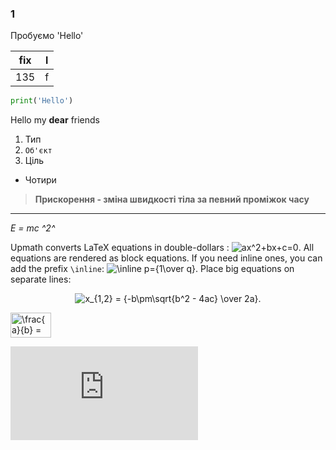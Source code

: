 ### 1
Пробуємо
'Hello'

|fix|l|
|---|-|
135 |f|

```python
print('Hello')
```

Hello my **dear** friends

1. Тип
2. `Об'єкт`
3. Ціль
* Чотири

> **Прискорення - зміна швидкості тіла за певний проміжок часу**

---

<math>_E = mc ^2^_</math>

<p>Upmath converts LaTeX equations in double-dollars <code></code>: <img src="https://i.upmath.me/svg/ax%5E2%2Bbx%2Bc%3D0" alt="ax^2+bx+c=0" />. All equations are rendered as block equations. If you need inline ones, you can add the prefix <code>\inline</code>: <img src="https://i.upmath.me/svg/%5Cinline%20p%3D%7B1%5Cover%20q%7D" alt="\inline p={1\over q}" />. Place big equations on separate lines:</p>
<p align="center"><img align="center" src="https://i.upmath.me/svg/x_%7B1%2C2%7D%20%3D%20%7B-b%5Cpm%5Csqrt%7Bb%5E2%20-%204ac%7D%20%5Cover%202a%7D." alt="x_{1,2} = {-b\pm\sqrt{b^2 - 4ac} \over 2a}." /></p>

<img src="http://www.sciweavers.org/tex2img.php?eq=%20%5Cfrac%7Ba%7D%7Bb%7D%20%3D%20%5Cbig%5C%7Ba%5Cbig%5C%7D%20&bc=White&fc=Black&im=jpg&fs=12&ff=arev&edit=0" align="center" border="0" alt=" \frac{a}{b} = \big\{a\big\} " width="65" height="40" />

![logo](http://www.sciweavers.org/tex2img.php?eq=%20%5Cfrac%7Ba%7D%7Bb%7D%20%3D%20%5Cbig%5C%7Ba%5Cbig%5C%7D%20&bc=White&fc=Black&im=jpg&fs=12&ff=arev&edit=0)
